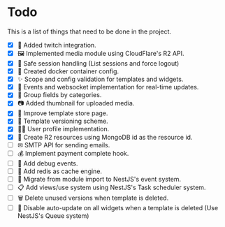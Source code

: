# Todo

This is a list of things that need to be done in the project.

- [x] 💜 Added twitch integration.
- [x] 🖼 Implemented media module using CloudFlare's R2 API.
- [x] 🔐 Safe session handling (List sessions and force logout)
- [x] 🐳 Created docker container config.
- [x] ✨ Scope and config validation for templates and widgets.
- [x] 📡 Events and websocket implementation for real-time updates.
- [x] 📂 Group fields by categories.
- [x] 📷 Added thumbnail for uploaded media.
- [x] 🛒 Improve template store page.
- [x] 📖 Template versioning scheme.
- [x] 🙍‍♀️ User profile implementation.
- [X] 🍃 Create R2 resources using MongoDB id as the resource id.
- [ ] ✉ SMTP API for sending emails.
- [ ] 💰 Implement payment complete hook.
- [ ] 🐛 Add debug events.
- [ ] 🚀 Add redis as cache engine.
- [ ] 📲 Migrate from module import to NestJS's event system.
- [ ] 📋 Add views/use system using NestJS's Task scheduler system.
- [ ] 🗑 Delete unused versions when template is deleted.
- [ ] 🔻 Disable auto-update on all widgets when a template is deleted (Use NestJS's Queue system)
